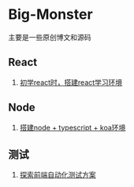 # Big-Monster
主要是一些原创博文和源码

## React
1. [初学react时，搭建react学习环境](https://github.com/StarShi/Big-Monster/blob/master/blog/%E6%90%AD%E5%BB%BAreact%E5%AD%A6%E4%B9%A0%E7%8E%AF%E5%A2%83.md)

## Node

1. [搭建node + typescript + koa环境](https://github.com/StarShi/Big-Monster/blob/master/blog/%E6%90%AD%E5%BB%BAkoa%2Btypescript%E7%8E%AF%E5%A2%83.md)

## 测试
1. [探索前端自动化测试方案](https://github.com/StarShi/Big-Monster/blob/master/blog/%E6%8E%A2%E7%B4%A2%E5%89%8D%E7%AB%AF%E8%87%AA%E5%8A%A8%E5%8C%96%E6%B5%8B%E8%AF%95%E6%96%B9%E6%A1%88.md)
